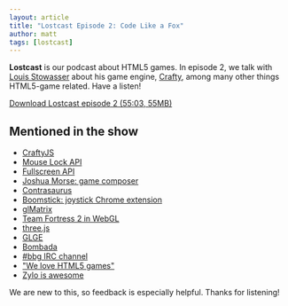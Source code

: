 ```yaml
---
layout: article
title: "Lostcast Episode 2: Code Like a Fox"
author: matt
tags: [lostcast]
---
```

**Lostcast** is our podcast about HTML5 games.
In episode 2, we talk with [Louis Stowasser][1] about his game engine, [Crafty][2], among many other things HTML5-game related. Have a listen!

<a class="download-podcast" href="http://media.lostdecadegames.com/lostcast/lostcast_episode_2_code_like_a_fox.mp3">
	Download Lostcast episode 2 (55:03, 55MB)
</a>

## Mentioned in the show

* [CraftyJS](http://craftyjs.com/)
* [Mouse Lock API](http://blog.sethladd.com/2011/09/mouse-lock-for-html5-fps-games.html)
* [Fullscreen API](http://jlongster.com/2011/11/21/canvas.html)
* [Joshua Morse: game composer](http://jmflava.com/)
* [Contrasaurus](http://contrasaur.us/)
* [Boomstick: joystick Chrome extension](https://chrome.google.com/webstore/detail/ibghgpidpbpnhdgmncpbhioaohmgkigo)
* [glMatrix](https://github.com/toji/gl-matrix)
* [Team Fortress 2 in WebGL](http://blog.tojicode.com/2011/10/source-engine-levels-in-webgl-video.html)
* [three.js](https://github.com/mrdoob/three.js)
* [GLGE](http://www.glge.org/)
* [Bombada](http://playbombada.appspot.com/)
* [#bbg IRC channel](irc://irc.freenode.net/#bbg)
* ["We love HTML5 games"](https://twitter.com/#!/sethladd/status/131255803696001024/photo/1)
* [Zylo is awesome](http://shrines.rpgclassics.com/genesis/shiningforce/zylo.shtml)

We are new to this, so feedback is especially helpful. Thanks for listening!

[1]: http://twitter.com/#!/louisstow
[2]: http://craftyjs.com/
